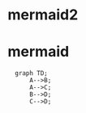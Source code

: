 # mermaid2

# mermaid

```mermaid
  graph TD;
      A-->B;
      A-->C;
      B-->D;
      C-->D;
```
